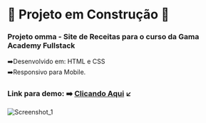 # :construction: Projeto em Construção :construction:

### Projeto omma - Site de Receitas para o curso da Gama Academy Fullstack
 :arrow_right:Desenvolvido em: HTML e CSS<br>
 :arrow_right:Responsivo para Mobile.

### Link para demo: :arrow_right: [Clicando Aqui](https://hudsonmenezes.github.io/omma_receitas/) :arrow_lower_left:


![Screenshot_1](https://user-images.githubusercontent.com/99617992/184394648-25ca64b7-a769-4d60-9f71-ab1453478593.png)
